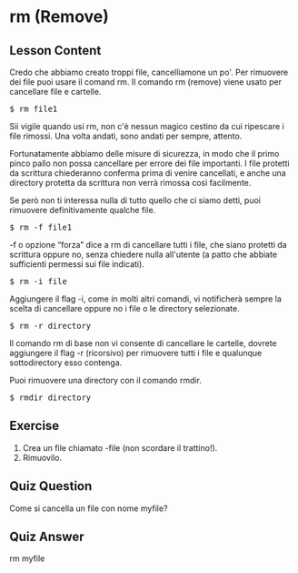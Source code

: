 # rm (Remove)

## Lesson Content

Credo che abbiamo creato troppi file, cancelliamone un po'. Per rimuovere dei file puoi usare il comand rm. Il comando rm (remove) viene usato per cancellare file e cartelle.

<pre>$ rm file1</pre>

Sii vigile quando usi rm, non c'è nessun magico cestino da cui ripescare i file rimossi. Una volta andati, sono andati per sempre, attento.

Fortunatamente abbiamo delle misure di sicurezza, in modo che il primo pinco pallo non possa cancellare per errore dei file importanti. I file protetti da scrittura chiederanno conferma prima di venire cancellati, e anche una directory protetta da scrittura non verrà rimossa così facilmente.

Se però non ti interessa nulla di tutto quello che ci siamo detti, puoi rimuovere definitivamente qualche file.

<pre>$ rm -f file1</pre>

-f o opzione “forza” dice a rm di cancellare tutti i file, che siano protetti da scrittura oppure no, senza chiedere nulla all'utente (a patto che abbiate sufficienti permessi sui file indicati).

<pre>$ rm -i file</pre>

Aggiungere il flag -i, come in molti altri comandi, vi notificherà sempre la scelta di cancellare oppure no i file o le directory selezionate.

<pre>$ rm -r directory</pre>

Il comando rm di base non vi consente di cancellare le cartelle, dovrete aggiungere il flag -r (ricorsivo) per rimuovere tutti i file e qualunque sottodirectory esso contenga.

Puoi rimuovere una directory con il comando rmdir.

<pre>$ rmdir directory</pre>

## Exercise

<ol>
<li>Crea un file chiamato -file (non scordare il trattino!).</li>
<li>Rimuovilo.</li>
</ol>

## Quiz Question

Come si cancella un file con nome myfile?

## Quiz Answer

rm myfile
